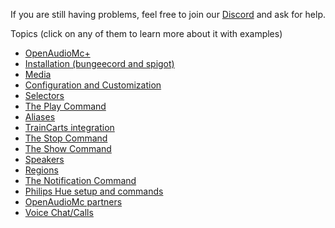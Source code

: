 If you are still having problems, feel free to join our [Discord](https://discord.openaudiomc.net/) and ask for help.

Topics (click on any of them to learn more about it with examples)
 - [OpenAudioMc+](OpenAudioMc+.md)
 - [Installation (bungeecord and spigot)](installation.md)
 - [Media](media.md)
 - [Configuration and Customization](configuration.md)
 - [Selectors](selectors.md)
 - [The Play Command](play.md)
 - [Aliases](alias.md)
 - [TrainCarts integration](traincarts.md)
 - [The Stop Command](stop.md)
 - [The Show Command](show.md)
 - [Speakers](speakers.md)
 - [Regions](regions.md)
 - [The Notification Command](notifications.md)
 - [Philips Hue setup and commands](hue.md)
 - [OpenAudioMc partners](partners.md)
 - [Voice Chat/Calls](voicechat.md)